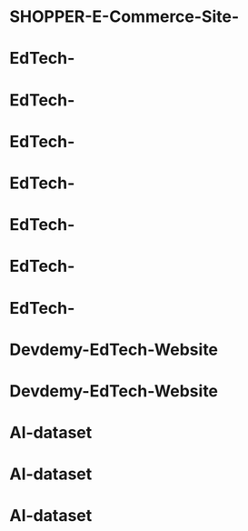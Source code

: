 # SHOPPER-E-Commerce-Site-
# EdTech-
# EdTech-
# EdTech-
# EdTech-
# EdTech-
# EdTech-
# EdTech-
# Devdemy-EdTech-Website
# Devdemy-EdTech-Website
# AI-dataset
# AI-dataset
# AI-dataset
